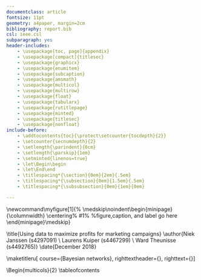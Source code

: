 ```yaml
---
documentclass: article
fontsize: 11pt
geometry: a4paper, margin=2cm
bibliography: report.bib
csl: ieee.csl
subparagraph: yes
header-includes:
    - \usepackage[toc, page]{appendix}
    - \usepackage[compact]{titlesec}
    - \usepackage{graphicx}
    - \usepackage{enumitem}
    - \usepackage{subcaption}
    - \usepackage{amsmath}
    - \usepackage{multicol}
    - \usepackage{multirow}
    - \usepackage{float}
    - \usepackage{tabularx}
    - \usepackage{rutitlepage}
    - \usepackage{minted}
    - \usepackage{titlesec}
    - \usepackage{nonfloat}
include-before:
    - \addtocontents{toc}{\protect\setcounter{tocdepth}{2}}
    - \setcounter{secnumdepth}{2}
    - \setlength{\parindent}{0cm}
    - \setlength{\parskip}{1em}
    - \setminted{linenos=true}
    - \let\Begin\begin
    - \let\End\end
    - \titlespacing*{\section}{0em}{2em}{.5em}
    - \titlespacing*{\subsection}{0em}{1.5em}{.5em}
    - \titlespacing*{\subsubsection}{0em}{1em}{0em}

---
```


\newcommand\myfigure[1]{%
\medskip\noindent\begin{minipage}{\columnwidth}
\centering%
#1%
%figure,caption, and label go here
\end{minipage}\medskip}


\title{Using data to maximize profits for marketing campaigns}
\author{Niek Janssen (s4297091) \\ Laurens Kuiper (s4467299) \\ Ward Theunisse (s4492765)}
\date{December 2018}

\maketitleru[   course={Bayesian networks},
                righttextheader={},
                righttext={}]

\Begin{multicols}{2}
\tableofcontents

